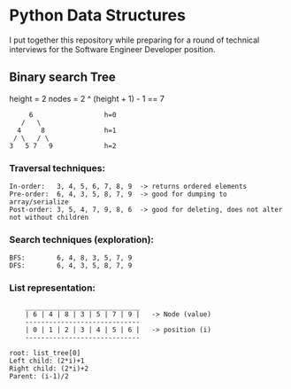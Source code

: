 # Python Data Structures

I put together this repository while preparing for a round of technical interviews
for the Software Engineer Developer position.


## Binary search Tree

height = 2
nodes = 2 ^ (height + 1) - 1 == 7

         6                  h=0
       /   \
      4     8               h=1
     / \   / \
    3   5 7   9             h=2


### Traversal techniques:
    In-order:   3, 4, 5, 6, 7, 8, 9  -> returns ordered elements
    Pre-order:  6, 4, 3, 5, 8, 7, 9  -> good for dumping to array/serialize
    Post-order: 3, 5, 4, 7, 9, 8, 6  -> good for deleting, does not alter not without children


### Search techniques (exploration):
    BFS:        6, 4, 8, 3, 5, 7, 9
    DFS:        6, 4, 3, 5, 8, 7, 9


### List representation:

```
    _____________________________
    | 6 | 4 | 8 | 3 | 5 | 7 | 9 |   -> Node (value)
    -----------------------------
    | 0 | 1 | 2 | 3 | 4 | 5 | 6 |   -> position (i)
    -----------------------------
```

    root: list_tree[0]
    Left child: (2*i)+1
    Right child: (2*i)+2
    Parent: (i-1)/2
